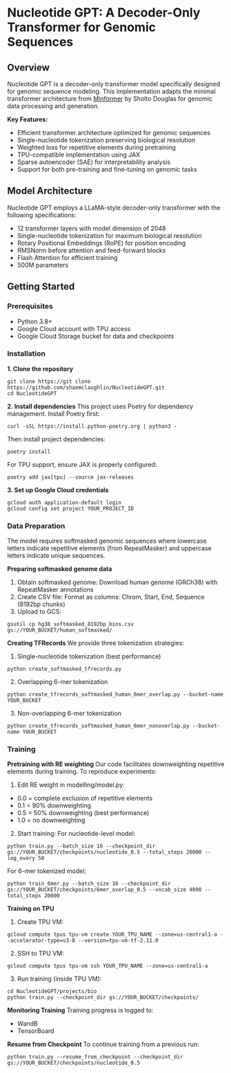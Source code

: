 # Nucleotide GPT: A Decoder-Only Transformer for Genomic Sequences

## Overview
Nucleotide GPT is a decoder-only transformer model specifically designed for genomic sequence modeling. This implementation adapts the minimal transformer architecture from <u>Minformer</u> by Sholto Douglas for genomic data processing and generation. 

**Key Features:**
- Efficient transformer architecture optimized for genomic sequences
- Single-nucleotide tokenization preserving biological resolution
- Weighted loss for repetitive elements during pretraining
- TPU-compatible implementation using JAX
- Sparse autoencoder (SAE) for interpretability analysis
- Support for both pre-training and fine-tuning on genomic tasks

## Model Architecture 
Nucleotide GPT employs a LLaMA-style decoder-only transformer with the following specifications:
- 12 transformer layers with model dimension of 2048
- Single-nucleotide tokenization for maximum biological resolution
- Rotary Positional Embeddings (RoPE) for position encoding
- RMSNorm before attention and feed-forward blocks
- Flash Attention for efficient training
- 500M parameters

## Getting Started
### Prerequisites
- Python 3.8+
- Google Cloud account with TPU access
- Google Cloud Storage bucket for data and checkpoints

### Installation
**1. Clone the repository**
```
git clone https://git clone https://github.com/shaemclaughlin/NucleotideGPT.git
cd NucleotideGPT
```

**2. Install dependencies**
This project uses Poetry for dependency management.
Install Poetry first:
```
curl -sSL https://install.python-poetry.org | python3 -
```
Then install project dependencies:
```
poetry install
```
For TPU support, ensure JAX is properly configured:
```
poetry add jax[tpu] --source jax-releases
```

**3. Set up Google Cloud credentials**
```
gcloud auth application-default login
gcloud config set project YOUR_PROJECT_ID
```

### Data Preparation
The model requires softmasked genomic sequences where lowercase letters indicate repetitive elements (from RepeatMasker) and uppercase letters indicate unique sequences.

**Preparing softmasked genome data**
1. Obtain softmasked genome: Download human genome (GRCh38) with RepeatMasker annotations
2. Create CSV file: Format as columns: Chrom, Start, End, Sequence (8192bp chunks)
3. Upload to GCS:
```
gsutil cp hg38_softmasked_8192bp_bins.csv gs://YOUR_BUCKET/human_softmasked/
```

**Creating TFRecords**
We provide three tokenization strategies:
1. Single-nucleotide tokenization (best performance)
```
python create_softmasked_tfrecords.py
```
2. Overlapping 6-mer tokenization
```
python create_tfrecords_softmasked_human_6mer_overlap.py --bucket-name YOUR_BUCKET
```
3. Non-overlapping 6-mer tokenization
```
python create_tfrecords_softmasked_human_6mer_nonoverlap.py --bucket-name YOUR_BUCKET
```
### Training
**Pretraining with RE weighting**
Our code facilitates downweighting repetitive elements during training. To reproduce experiments:
1. Edit RE weight in modelling/model.py:
- 0.0 = complete exclusion of repetitive elements
- 0.1 = 90% downweighting
- 0.5 = 50% downweighting (best performance)
- 1.0 = no downweighting
2. Start training:
For nucleotide-level model:
```
python train.py --batch_size 16 --checkpoint_dir gs://YOUR_BUCKET/checkpoints/nucleotide_0.5 --total_steps 20000 --log_every 50
```
For 6-mer tokenized model:
```
python train_6mer.py --batch_size 16 --checkpoint_dir gs://YOUR_BUCKET/checkpoints/6mer_overlap_0.5 --vocab_size 4098 --total_steps 20000
```

**Training on TPU**
1. Create TPU VM:
```
gcloud compute tpus tpu-vm create YOUR_TPU_NAME --zone=us-central1-a --accelerator-type=v3-8 --version=tpu-vm-tf-2.11.0
```
2. SSH to TPU VM:
```
gcloud compute tpus tpu-vm ssh YOUR_TPU_NAME --zone=us-central1-a
```
3. Run training (inside TPU VM):
```
cd NucleotideGPT/projects/bio
python train.py --checkpoint_dir gs://YOUR_BUCKET/checkpoints/
```

**Monitoring Training**
Training progress is logged to:
- WandB
- TensorBoard

**Resume from Checkpoint**
To continue training from a previous run:
```
python train.py --resume_from_checkpoint --checkpoint_dir gs://YOUR_BUCKET/checkpoints/nucleotide_0.5
```
